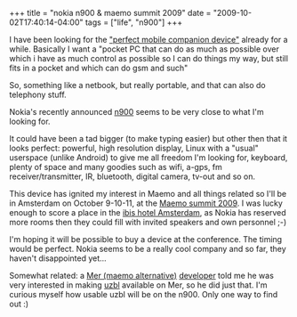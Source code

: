 +++
title = "nokia n900 & maemo summit 2009"
date = "2009-10-02T17:40:14-04:00"
tags = ["life", "n900"]
+++
<p>I have been looking for the <a href="http://bbs.archlinux.org/viewtopic.php?pid=580045">"perfect mobile companion device"</a> already for a while.  Basically I want a "pocket PC that can do as much as possible over which i have as much control as possible so I can do things my way, but still fits in a pocket and which can do gsm and such"<br />

So, something like a netbook, but really portable, and that can also do telephony stuff.<br />

Nokia's recently announced <a href="http://maemo.nokia.com/n900/">n900</a> seems to be very close to what I'm looking for.<br />

It could have been a tad bigger (to make typing easier) but other then that it looks perfect: powerful, high resolution display, Linux with a "usual" userspace (unlike Android) to give me all freedom I'm looking for, keyboard, plenty of space and many goodies such as wifi, a-gps, fm receiver/transmitter, IR, bluetooth, digital camera, tv-out and so on.</p>

<p>This device has ignited my interest in Maemo and all things related so I'll be in Amsterdam on October 9-10-11, at the <a href="http://wiki.maemo.org/Maemo_Summit_2009">Maemo summit 2009</a>.  I was lucky enough to score a place in the <a href="http://www.ibishotel.com/gb/hotel-1556-ibis-amsterdam-centre/index.shtml">ibis hotel Amsterdam</a>, as Nokia has reserved more rooms then they could fill with invited speakers and own personnel ;-)<br />

I'm hoping it will be possible to buy a device at the conference.  The timing would be perfect.  Nokia seems to be a really cool company and so far, they haven't disappointed yet...</p>

<p>Somewhat related: a <a href="http://wiki.maemo.org/Mer">Mer (maemo alternative)</a> <a href="http://gitorious.org/~lbt">developer</a> told me he was very interested in making <a href="http://www.uzbl.org/">uzbl</a> available on Mer, so he did just that. I'm curious myself how usable uzbl will be on the n900. Only one way to find out :)</p>
